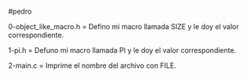 #pedro

0-object_like_macro.h = Defino mi macro llamada SIZE  y le doy el valor correspondiente.

1-pi.h =  Defuno mi macro llamada PI y le doy el valor correspondiente.

2-main.c = Imprime el nombre del archivo con FILE.